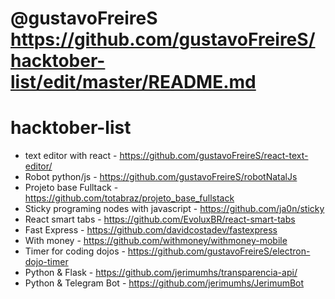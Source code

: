 # @gustavoFreireS https://github.com/gustavoFreireS/hacktober-list/edit/master/README.md
# hacktober-list


* text editor with react - https://github.com/gustavoFreireS/react-text-editor/
* Robot python/js - https://github.com/gustavoFreireS/robotNatalJs
* Projeto base Fulltack - https://github.com/totabraz/projeto_base_fullstack
* Sticky programing nodes with javascript - https://github.com/ja0n/sticky
* React smart tabs -  https://github.com/EvoluxBR/react-smart-tabs
* Fast Express - https://github.com/davidcostadev/fastexpress
* With money - https://github.com/withmoney/withmoney-mobile
* Timer for coding dojos - https://github.com/gustavoFreireS/electron-dojo-timer
* Python & Flask - https://github.com/jerimumhs/transparencia-api/
* Python & Telegram Bot - https://github.com/jerimumhs/JerimumBot
